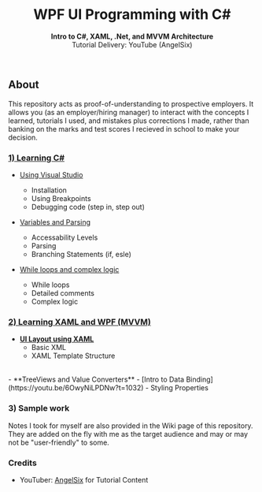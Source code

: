 <!-- <div align="center"><img src="app/src/main/res/mipmap-xhdpi/ic_launcher.png"></div> -->
<h1 align="center">WPF UI Programming with C#</h1>
<p align="center"><strong>Intro to C#, XAML, .Net, and MVVM Architecture</strong>
<br>Tutorial Delivery: YouTube (AngelSix)</p>
<br/>

<!-- <div align="center"><img src="demo.gif"></img></div> -->
## About
This repository acts as proof-of-understanding to prospective employers. It allows you (as an employer/hiring manager) to interact with the concepts I learned, tutorials I used, and mistakes plus corrections I made, rather than banking on the marks and test scores I recieved in school to make your decision.

### [1) Learning C#](https://www.youtube.com/playlist?list=PLrW43fNmjaQXhWOKalftye87ObZA-xNIJ)

- [Using Visual Studio](https://www.youtube.com/watch?v=STw363BHviY&list=PLrW43fNmjaQXhWOKalftye87ObZA-xNIJ&index=2&t=0s)
  - Installation
  - Using Breakpoints
  - Debugging code (step in, step out)
- [Variables and Parsing](https://www.youtube.com/watch?v=HbhdHRzpkXg&list=PLrW43fNmjaQXhWOKalftye87ObZA-xNIJ&index=2)
  - Accessability Levels
  - Parsing
  - Branching Statements (if, esle)


- [While loops and complex logic](https://www.youtube.com/watch?v=a4g8JHX5jgg&list=PLrW43fNmjaQXhWOKalftye87ObZA-xNIJ&index=3)

  - While loops
  - Detailed comments
  - Complex logic


### [2) Learning XAML and WPF (MVVM)](https://www.youtube.com/playlist?list=PLrW43fNmjaQVYF4zgsD0oL9Iv6u23PI6M)

- [**UI Layout using XAML**](https://github.com/glennlopez/WPFUI.LearningProject/tree/master/WpfBasics)
  - Basic XML
  - XAML Template Structure
</br>
- **TreeViews and Value Converters**
  - [Intro to Data Binding](https://youtu.be/6OwyNiLPDNw?t=1032)
  - Styling Properties

### 3) Sample work

Notes I took for myself are also provided in the Wiki page of this repository. They are added on the fly with me as the target audience and may or may not be "user-friendly" to some.

### Credits

- YouTuber: <a href="https://www.youtube.com/channel/UCJ3AxeCHGPZkMi3kRfCuiHw" target="_blank">AngelSix</a> for Tutorial Content